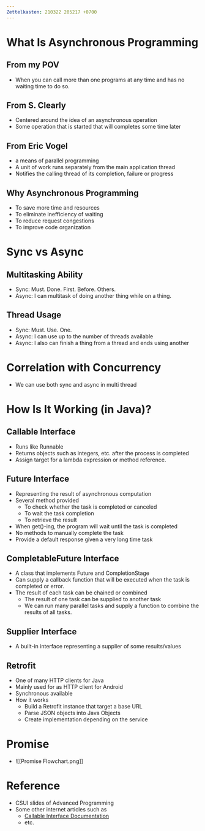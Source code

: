 ```yaml
---
Zettelkasten: 210322 205217 +0700
---
```

# What Is Asynchronous Programming
## From my POV
* When you can call more than one programs at any time and has no waiting time to do so. 
## From S. Clearly
* Centered around the idea of an asynchronous operation
* Some operation that is started that will completes some time later
## From Eric Vogel
* a means of parallel programming
* A unit of work runs separately from the main application thread
* Notifies the calling thread of its completion, failure or progress

## Why Asynchronous Programming
* To save more time and resources
* To eliminate inefficiency of waiting
* To reduce request congestions
* To improve code organization

# Sync vs Async
## Multitasking Ability
* Sync: Must. Done. First. Before. Others.
* Async: I can multitask of doing another thing while on a thing.

## Thread Usage
* Sync: Must. Use. One.
* Async: I can use up to the number of threads available
* Async: I also can finish a thing from a thread and ends using another

# Correlation with Concurrency
* We can use both sync and async in multi thread

# How Is It Working (in Java)?
## Callable Interface
* Runs like Runnable
* Returns objects such as integers, etc. after the process is completed
* Assign target for a lambda expression or method reference.

## Future Interface
* Representing the result of asynchronous computation
* Several method provided
	* To check whether the task is completed or canceled
	 * To wait the task completion
	 * To retrieve the result
 * When get()-ing, the program will wait until the task is completed
 * No methods to manually complete the task
 * Provide a default response given a very long time task

## CompletableFuture Interface
* A class that implements Future and CompletionStage
* Can supply a callback function that will be executed when the task is completed or error.
* The result of each task can be chained or combined
	 * The result of one task can be supplied to another task
	* We can run many parallel tasks and supply a function to combine the results of all tasks.

## Supplier Interface
* A built-in interface representing a supplier of some results/values

## Retrofit
* One of many HTTP clients for Java
* Mainly used for as HTTP client for Android
* Synchronous available
*  How it works
	* Build a Retrofit instance that target a base URL
	* Parse JSON objects into Java Objects
	* Create implementation depending on the service

# Promise
* ![[Promise Flowchart.png]]


# Reference
* CSUI slides of Advanced Programming
* Some other internet articles such as
	* [Callable Interface Documentation](https://docs.oracle.com/javase/8/docs/api/java/util/concurrent/Callable.html)
	* etc.